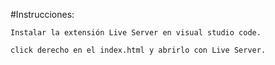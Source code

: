 #Instrucciones:


`Instalar la extensión Live Server en visual studio code. `

`click derecho en el index.html y abrirlo con Live Server. `
